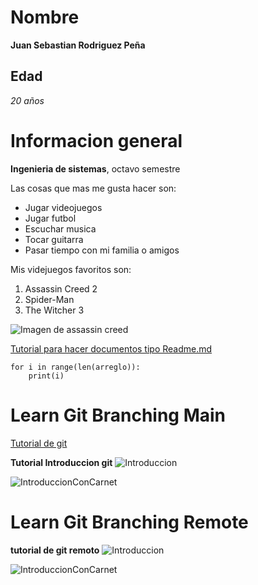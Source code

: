 # Nombre
**Juan Sebastian Rodriguez Peña**

## Edad
*20 años*

# Informacion general
**Ingenieria de sistemas**, octavo semestre

Las cosas que mas me gusta hacer son:
* Jugar videojuegos
* Jugar futbol
* Escuchar musica
* Tocar guitarra
* Pasar tiempo con mi familia o amigos

Mis videjuegos favoritos son:
1. Assassin Creed 2
2. Spider-Man
3. The Witcher 3

![Imagen de assassin creed](https://www.dsogaming.com/wp-content/uploads/2022/02/Assassins-Creed-2-feature.jpg)


[Tutorial para hacer documentos tipo Readme.md](https://commonmark.org/help/tutorial/)

~~~
for i in range(len(arreglo)):
    print(i)
~~~

# Learn Git Branching Main
[Tutorial de git](https://learngitbranching.js.org/?locale=es_MX)

**Tutorial Introduccion git**
![Introduccion](Introduccion.jpg)

![IntroduccionConCarnet](IntroduccionCarnet.jpg)

# Learn Git Branching Remote

**tutorial de git remoto**
![Introduccion](Remota.jpg)

![IntroduccionConCarnet](RemotaCarnet.jpg)